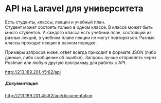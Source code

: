 # API на Laravel для университета

Есть студенты, классы, лекции и учебный план.  
Студент может состоять только в одном классе.
В классе может быть много студентов.
У каждого класса есть учебный план, состоящий из разных лекций, в учебном плане лекции не могут повторяться.
Разные классы проходят лекции в разном порядке.

Примеры запросов ниже, ответ всегда приходит в формате JSON (либо данные, либо сообщение об ошибке).
Запросы лучше отправлять через Postman или любую другую программу для работы с API. 

http://213.189.201.45:82/api <br>

##### Документация
http://213.189.201.45:82/api/documentation
